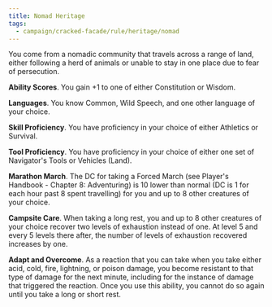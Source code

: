 ```yaml
---
title: Nomad Heritage
tags:
  - campaign/cracked-facade/rule/heritage/nomad
---
```


You come from a nomadic community that travels across a range of land, either following a herd of animals or unable to stay in one place due to fear of persecution.

**Ability Scores**. You gain +1 to one of either Constitution or Wisdom.

**Languages**. You know Common, Wild Speech, and one other language of your choice.

**Skill Proficiency**. You have proficiency in your choice of either Athletics or Survival.

**Tool Proficiency**. You have proficiency in your choice of either one set of Navigator's Tools or Vehicles (Land).

**Marathon March**. The DC for taking a Forced March (see Player's Handbook - Chapter 8: Adventuring) is 10 lower than normal (DC is 1 for each hour past 8 spent travelling) for you and up to 8 other creatures of your choice.

**Campsite Care**. When taking a long rest, you and up to 8 other creatures of your choice recover two levels of exhaustion instead of one. At level 5 and every 5 levels there after, the number of levels of exhaustion recovered increases by one.

**Adapt and Overcome**. As a reaction that you can take when you take either acid, cold, fire, lightning, or poison damage, you become resistant to that type of damage for the next minute, including for the instance of damage that triggered the reaction. Once you use this ability, you cannot do so again until you take a long or short rest.
